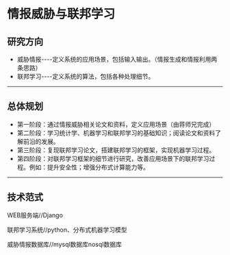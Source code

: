 # 情报威胁与联邦学习
## 研究方向

* 威胁情报----定义系统的应用场景，包括输入输出。（情报生成和情报利用两条思路）
* 联邦学习----定义系统的算法，包括各种处理细节。

-------------------------
## 总体规划

* 第一阶段：通过情报威胁相关论文和资料，定义应用场景（由蒋师兄完成）
* 第二阶段：学习统计学、机器学习和联邦学习的基础知识；阅读论文和资料了解前沿的发展。
* 第三阶段：复现联邦学习论文，搭建联邦学习的框架，实现机器学习过程。
* 第四阶段：对联邦学习框架的细节进行研究，改善应用场景下的联邦学习过程。例如：提升安全性；增强分布式计算能力等。

----------------------------
## 技术范式


WEB服务端//Django

联邦学习系统//python、分布式机器学习模型

威胁情报数据库//mysql数据库nosql数据库



